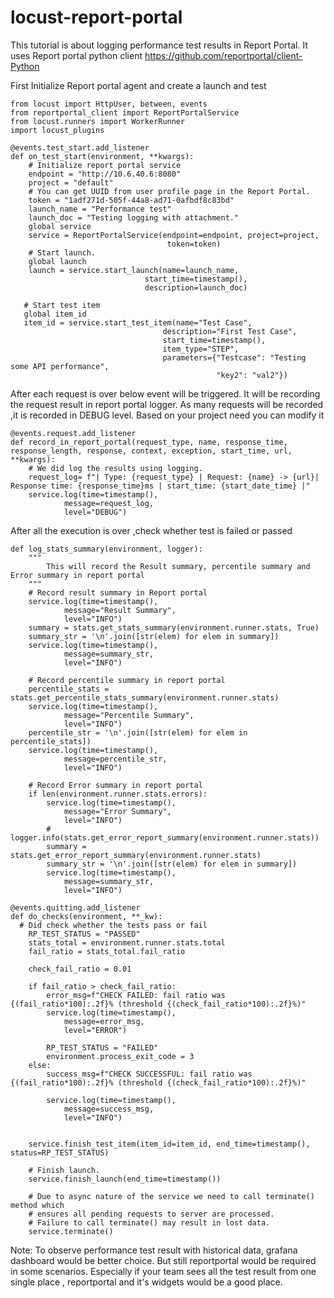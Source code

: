 # locust-report-portal

This tutorial is about logging performance test results in Report Portal.
It uses Report portal python client https://github.com/reportportal/client-Python

First Initialize Report portal agent and create a launch and test
```
from locust import HttpUser, between, events
from reportportal_client import ReportPortalService
from locust.runners import WorkerRunner
import locust_plugins

@events.test_start.add_listener
def on_test_start(environment, **kwargs):
    # Initialize report portal service
    endpoint = "http://10.6.40.6:8080"
    project = "default"
    # You can get UUID from user profile page in the Report Portal.
    token = "1adf271d-505f-44a8-ad71-0afbdf8c83bd"
    launch_name = "Performance test"
    launch_doc = "Testing logging with attachment."
    global service
    service = ReportPortalService(endpoint=endpoint, project=project,
                                   token=token)
    # Start launch.
    global launch
    launch = service.start_launch(name=launch_name,
                              start_time=timestamp(),
                              description=launch_doc)
   
   # Start test item
   global item_id
   item_id = service.start_test_item(name="Test Case",
                                  description="First Test Case",
                                  start_time=timestamp(),
                                  item_type="STEP",
                                  parameters={"Testcase": "Testing some API performance",
                                              "key2": "val2"})
```

After each request is over below event will be triggered. It will be recording the request result in report portal logger.
As many requests will be recorded ,it is recorded in DEBUG level. Based on your project need you can modify it

```
@events.request.add_listener
def record_in_report_portal(request_type, name, response_time, response_length, response, context, exception, start_time, url, **kwargs):
    # We did log the results using logging.
    request_log= f"| Type: {request_type} | Request: {name} -> {url}| Response time: {response_time}ms | start_time: {start_date_time} |"
    service.log(time=timestamp(),
            message=request_log,
            level="DEBUG")
```

After all the execution is over ,check whether test is failed or passed

```
def log_stats_summary(environment, logger):
    """
        This will record the Result summary, percentile summary and Error summary in report portal
    """
    # Record result summary in Report portal
    service.log(time=timestamp(),
            message="Result Summary",
            level="INFO")
    summary = stats.get_stats_summary(environment.runner.stats, True)
    summary_str = '\n'.join([str(elem) for elem in summary])
    service.log(time=timestamp(),
            message=summary_str,
            level="INFO")
    
    # Record percentile summary in report portal
    percentile_stats = stats.get_percentile_stats_summary(environment.runner.stats)
    service.log(time=timestamp(),
            message="Percentile Summary",
            level="INFO")
    percentile_str = '\n'.join([str(elem) for elem in percentile_stats])
    service.log(time=timestamp(),
            message=percentile_str,
            level="INFO")
    
    # Record Error summary in report portal
    if len(environment.runner.stats.errors):
        service.log(time=timestamp(),
            message="Error Summary",
            level="INFO")
        # logger.info(stats.get_error_report_summary(environment.runner.stats))
        summary = stats.get_error_report_summary(environment.runner.stats)
        summary_str = '\n'.join([str(elem) for elem in summary])
        service.log(time=timestamp(),
            message=summary_str,
            level="INFO")
        
@events.quitting.add_listener
def do_checks(environment, **_kw):
  # Did check whether the tests pass or fail
    RP_TEST_STATUS = "PASSED"
    stats_total = environment.runner.stats.total
    fail_ratio = stats_total.fail_ratio

    check_fail_ratio = 0.01

    if fail_ratio > check_fail_ratio:
        error_msg=f"CHECK FAILED: fail ratio was {(fail_ratio*100):.2f}% (threshold {(check_fail_ratio*100):.2f}%)"
        service.log(time=timestamp(),
            message=error_msg,
            level="ERROR")
        
        RP_TEST_STATUS = "FAILED"
        environment.process_exit_code = 3
    else:
        success_msg=f"CHECK SUCCESSFUL: fail ratio was {(fail_ratio*100):.2f}% (threshold {(check_fail_ratio*100):.2f}%)"
        
        service.log(time=timestamp(),
            message=success_msg,
            level="INFO")


    service.finish_test_item(item_id=item_id, end_time=timestamp(), status=RP_TEST_STATUS)

    # Finish launch.
    service.finish_launch(end_time=timestamp())

    # Due to async nature of the service we need to call terminate() method which
    # ensures all pending requests to server are processed.
    # Failure to call terminate() may result in lost data.
    service.terminate()
```

Note: To observe performance test result with historical data, grafana dashboard would be better choice. But still reportportal would be required in some scenarios. Especially if your team sees all the test result from one single place , reportportal and it's widgets would be a good place.
